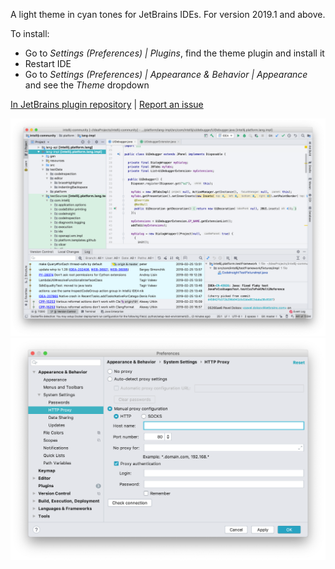 A light theme in cyan tones for JetBrains IDEs. For version 2019.1 and above.

To install:
* Go to _Settings (Preferences) | Plugins_, find the theme plugin and install it
* Restart IDE
* Go to _Settings (Preferences) | Appearance & Behavior | Appearance_ and see the _Theme_ dropdown

[In JetBrains plugin repository](https://plugins.jetbrains.com/plugin/12102-cyan-light-theme) | [Report an issue](https://github.com/OlyaB/CyanTheme/issues)  

![Cyan light theme main window](/screenshots/cyan-main-window.png)  
![Cyan light theme settings](/screenshots/cyan-settings.png)